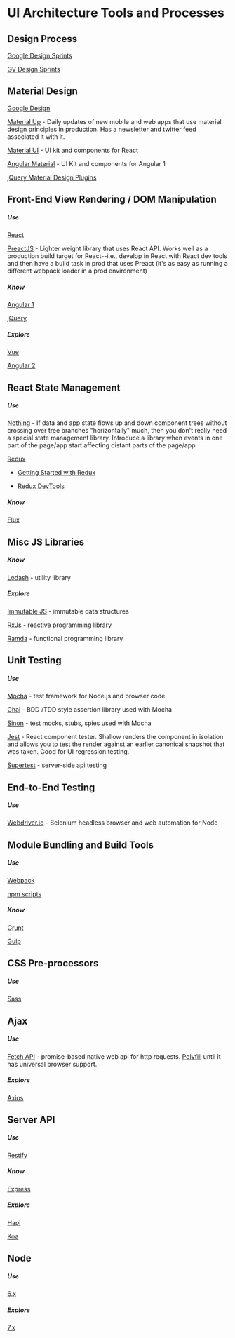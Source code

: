 UI Architecture Tools and Processes
===================================

Design Process
---------------
[Google Design Sprints][gds]

[GV Design Sprints][gvds]

Material Design
---------------
[Google Design][gd]

[Material Up][matup] - Daily updates of new mobile and web apps that use material design principles in production.  Has a newsletter and twitter feed associated it with it.

[Material UI][reactmat] - UI kit and components for React

[Angular Material][angmat] - UI Kit and components for Angular 1

[jQuery Material Design Plugins][jquerymat]


Front-End View Rendering / DOM Manipulation
-------------------------------------------

##### Use #####

[React][react]

[PreactJS][preact] - Lighter weight library that uses React API.  Works well as a production build target for React--i.e., develop in React with React dev tools and then have a build task in prod that uses Preact (it's as easy as running a different webpack loader in a prod environment)

##### Know #####
[Angular 1][ang]

[jQuery][jquery]

##### Explore #####
[Vue][vue]

[Angular 2][ang2]

React State Management
----------------------------------
##### Use #####

[Nothing][ph] - If data and app state flows up and down component trees without crossing over tree branches "horizontally" much, then you don't really need a special state management library.  Introduce a library when events in one part of the page/app start affecting distant parts of the page/app.

[Redux][redux]

  * [Getting Started with Redux][reduxDev]

  * [Redux DevTools][reduxDev]

##### Know #####

[Flux][flux]

Misc JS Libraries
-----------------

##### Know #####
[Lodash][lodash] - utility library

##### Explore #####

[Immutable JS][imjs] - immutable data structures 

[RxJs][rxjs] - reactive programming library

[Ramda][ramda] - functional programming library

Unit Testing
-----------------
##### Use #####
[Mocha][mocha] - test framework for Node.js and browser code

[Chai][chai] - BDD /TDD style assertion library used with Mocha

[Sinon][sinon] - test mocks, stubs, spies used with Mocha

[Jest][jest] - React component tester.  Shallow renders the component in isolation and allows you to test the render against
an earlier canonical snapshot that was taken.  Good for UI regression testing.

[Supertest][supertest] - server-side api testing

End-to-End Testing
------------------
##### Use #####
[Webdriver.io][wdio] - Selenium headless browser and web automation for Node

Module Bundling and Build Tools
-------------------------------
##### Use #####
[Webpack][wp] 

[npm scripts][npms]

##### Know #####
[Grunt][grunt]

[Gulp][gulp]

CSS Pre-processors
-----------------
##### Use #####

[Sass][sass]

Ajax
--------------
##### Use #####
[Fetch API][fetch] - promise-based native web api for http requests.  [Polyfill][fetchPoly] until it has universal browser support.

##### Explore #####
[Axios][axios]

Server  API
-----------
##### Use #####
[Restify][restify]

##### Know #####
[Express][express]

##### Explore #####
[Hapi][hapi]

[Koa][koa]

Node
----
##### Use #####
[6.x][node6]

##### Explore #####
[7.x][node7]


[gvds]: https://www.youtube.com/watch?v=7zOBMxRYJ7I&list=PLNKW8GAxivxcwqF2OU7UvjkT_lPMqz_C8
[gds]: https://www.youtube.com/playlist?list=PLoSlBC4J_CK9tcVl_ZnVDHi7Xm0QTCNB4
[gd]: https://design.google.com/resources/
[matup]: https://material.uplabs.com/
[react]: https://facebook.github.io/react/
[preact]: https://preactjs.com/
[ang]: https://angularjs.org/
[ang2]: https://angular.io/
[vue]: https://vuejs.org/
[sin]: http://sinonjs.org/
[reactmat]: http://www.material-ui.com/#/
[angmat]: https://material.angularjs.org/latest/
[redux]: http://redux.js.org/
[reduxDev]: https://github.com/gaearon/redux-devtools
[jquery]: https://jquery.com/
[jquerymat]:  http://www.jqueryscript.net/tags.php?/Material%20Design/
[imjs]: https://facebook.github.io/immutable-js/
[wdio]: http://webdriver.io/
[rxjs]: http://reactivex.io/rxjs/
[ramda]: http://ramdajs.com/
[ph]: https://github.com/petehunt/react-howto#learning-flux
[flux]: https://justgetflux.com/
[lodash]: https://lodash.com/
[supertest]: https://github.com/visionmedia/supertest
[mocha]: https://mochajs.org/
[chai]: http://chaijs.com/
[sinon]: http://sinonjs.org/
[jest]: https://facebook.github.io/jest/
[sass]: http://sass-lang.com/
[express]: http://expressjs.com/
[fetch]: https://developer.mozilla.org/en-US/docs/Web/API/Fetch_API
[fetchPoly]:  https://github.com/github/fetch
[axios]: https://github.com/mzabriskie/axios
[koa]: http://koajs.com/
[hapi]: https://hapijs.com/
[restify]: http://mcavage.me/node-restify/
[wp]: https://webpack.github.io/
[node6]: https://nodejs.org/en/blog/release/v6.0.0/
[node7]: https://nodejs.org/en/blog/release/v7.0.0/
[gulp]: http://gulpjs.com/
[grunt]: https://gruntjs.com/
[npms]: https://docs.npmjs.com/misc/scripts
